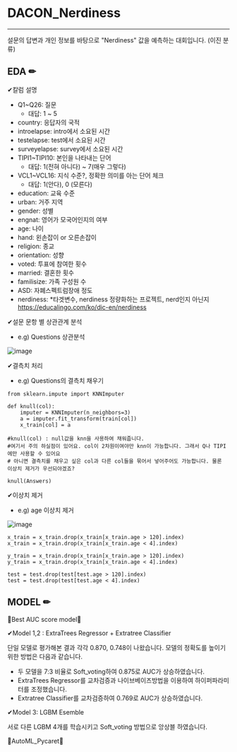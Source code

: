 # DACON_Nerdiness
-------------------------------------
설문의 답변과 개인 정보를 바탕으로 "Nerdiness" 값을 예측하는 대회입니다. (이진 분류)

## EDA ✏

✔칼럼 설명
- Q1~Q26: 질문
    - 대답: 1 ~ 5
- country: 응답자의 국적
- introelapse: intro에서 소요된 시간
- testelapse: test에서 소요된 시간
- surveyelapse: survey에서 소요된 시간
- TIPI1~TIPI10: 본인을 나타내는 단어 
    - 대답: 1(전혀 아니다) ~ 7(매우 그렇다)
- VCL1~VCL16: 지식 수준?, 정확한 의미를 아는 단어 체크 
    - 대답: 1(안다), 0 (모른다)
- education: 교육 수준
- urban: 거주 지역
- gender: 성별
- engnat: 영어가 모국어인지의 여부
- age: 나이
- hand: 왼손잡이 or 오른손잡이
- religion: 종교
- orientation: 성향 
- voted: 투표에 참여한 횟수
- married: 결혼한 횟수
- familisize: 가족 구성원 수
- ASD: 자폐스펙트럼장애 정도
- nerdiness: *타겟변수, nerdiness 정량화하는 프로젝트, nerd인지 아닌지
https://educalingo.com/ko/dic-en/nerdiness

✔설문 문항 별 상관관계 분석

- e.g) Questions 상관분석


![image](https://user-images.githubusercontent.com/74172467/201461649-7f1de40d-92f2-4212-bb0a-0b968e0a0fb0.png)

✔결측치 처리 

- e.g) Questions의 결측치 채우기
~~~
from sklearn.impute import KNNImputer

def knull(col):
    imputer = KNNImputer(n_neighbors=3)
    a = imputer.fit_transform(train[col])
    x_train[col] = a

#knull(col) : null값을 knn을 사용하여 채워줍니다.
#여기서 주의 하실점이 있어요. col이 2차원이여야만 knn이 가능합니다. 그래서 Q나 TIPI에만 사용할 수 있어요
# 아니면 결측치를 채우고 싶은 col과 다른 col들을 묶어서 넣어주어도 가능합니다. 물론 이상치 제거가 우선되야겠죠?

knull(Answers)
~~~

✔이상치 제거 

- e.g) age 이상치 제거

![image](https://user-images.githubusercontent.com/74172467/201464834-85ac2053-f49b-43df-a15c-e7cb79976a8c.png)
~~~
x_train = x_train.drop(x_train[x_train.age > 120].index)
x_train = x_train.drop(x_train[x_train.age < 4].index)

y_train = x_train.drop(x_train[x_train.age > 120].index)
y_train = x_train.drop(x_train[x_train.age < 4].index)

test = test.drop(test[test.age > 120].index)
test = test.drop(test[test.age < 4].index)
~~~

## MODEL ✏
💫Best AUC score model💫

✔Model 1,2 : ExtraTrees Regressor + Extratree Classifier

단일 모델로 평가해본 결과 각각 0.870, 0.748이 나왔습니다.
모델의 정확도를 높이기 위한 방법은 다음과 같습니다.
- 두 모델을 7:3 비율로 Soft_voting하여 0.875로 AUC가 상승하였습니다.
- ExtraTrees Regressor를 교차검증과 나이브베이즈방법을 이용하여 하이퍼파라미터를 조정했습니다.
- Extratree Classifier를 교차검증하여 0.769로 AUC가 상승하였습니다.

✔Model 3: LGBM Esemble

서로 다른 LGBM 4개를 학습시키고 Soft_voting 방법으로 앙상블 하였습니다.

💫AutoML_Pycaret💫

